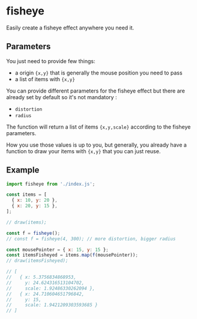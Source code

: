 # fisheye

Easily create a fisheye effect anywhere you need it.

## Parameters

You just need to provide few things:
- a origin `{x,y}` that is generally the mouse position you need to pass
- a list of items with `{x,y}`

You can provide different parameters for the fisheye effect but there are already
set by default so it's not mandatory :
- `distortion`
- `radius`

The function will return a list of items `{x,y,scale}` according to the fisheye
parameters.

How you use those values is up to you, but generally, you already have a function
to draw your items with `{x,y}` that you can just reuse.

## Example

```javascript
import fisheye from './index.js';

const items = [
  { x: 10, y: 20 },
  { x: 20, y: 15 },
];

// draw(items);

const f = fisheye();
// const f = fisheye(4, 300); // more distortion, bigger radius

const mousePointer = { x: 15, y: 15 };
const itemsFisheyed = items.map(f(mousePointer));
// draw(itemsFisheyed);

// [
//   { x: 5.3756834868953,
//     y: 24.624316513104702,
//     scale: 1.92486330262094 },
//   { x: 24.710604651796842,
//     y: 15,
//     scale: 1.9421209303593685 }
// ]
```

